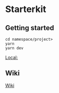 # Starterkit

## Getting started

```
cd namespace/project>
yarn
yarn dev
```

[Local:](http://localhost:3000/)

## Wiki

[Wiki](https://gitlab.com/atecna-frontend/formations/starterkit/-/wikis/home)
